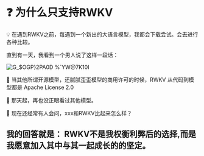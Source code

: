 # ❓ 为什么只支持RWKV

  
💡 在遇到RWKV之前，每遇到一个新出的大语言模型，我都会下载尝试。会去进行各种比较。

直到有一天，我看到一个男人说了这样一段话：

![G_$OGP}2PA0D %`YW@7K10I](https://github.com/cgisky1980/ai00_rwkv_server/assets/82481660/8fd84b13-0da2-4d47-b876-99d1e2226cb2)



💎 当其他所谓开源模型，还腻腻歪歪模型的商用许可的时候，RWKV 从代码到模型都是 Apache License 2.0

💎 那天起，再也没正眼看过其他模型。

💎 现在还经常有人会问，xxx和RWKV比起来怎么样？

## 我的回答就是： RWKV不是我权衡利弊后的选择,而是我愿意加入其中与其一起成长的的坚定。
